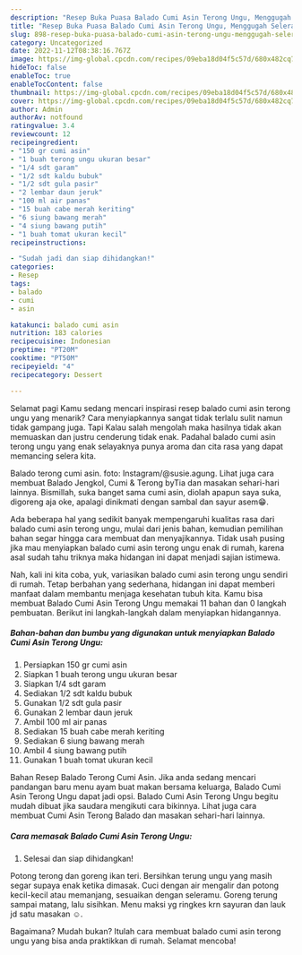 ```yaml
---
description: "Resep Buka Puasa Balado Cumi Asin Terong Ungu, Menggugah Selera"
title: "Resep Buka Puasa Balado Cumi Asin Terong Ungu, Menggugah Selera"
slug: 898-resep-buka-puasa-balado-cumi-asin-terong-ungu-menggugah-selera
category: Uncategorized
date: 2022-11-12T08:38:16.767Z
image: https://img-global.cpcdn.com/recipes/09eba18d04f5c57d/680x482cq70/balado-cumi-asin-terong-ungu-foto-resep-utama.jpg
hideToc: false
enableToc: true
enableTocContent: false
thumbnail: https://img-global.cpcdn.com/recipes/09eba18d04f5c57d/680x482cq70/balado-cumi-asin-terong-ungu-foto-resep-utama.jpg
cover: https://img-global.cpcdn.com/recipes/09eba18d04f5c57d/680x482cq70/balado-cumi-asin-terong-ungu-foto-resep-utama.jpg
author: Admin
authorAv: notfound
ratingvalue: 3.4
reviewcount: 12
recipeingredient:
- "150 gr cumi asin"
- "1 buah terong ungu ukuran besar"
- "1/4 sdt garam"
- "1/2 sdt kaldu bubuk"
- "1/2 sdt gula pasir"
- "2 lembar daun jeruk"
- "100 ml air panas"
- "15 buah cabe merah keriting"
- "6 siung bawang merah"
- "4 siung bawang putih"
- "1 buah tomat ukuran kecil"
recipeinstructions:

- "Sudah jadi dan siap dihidangkan!"
categories:
- Resep
tags:
- balado
- cumi
- asin

katakunci: balado cumi asin 
nutrition: 183 calories
recipecuisine: Indonesian
preptime: "PT20M"
cooktime: "PT50M"
recipeyield: "4"
recipecategory: Dessert

---
```



Selamat pagi Kamu sedang mencari inspirasi resep balado cumi asin terong ungu yang menarik? Cara menyiapkannya sangat tidak terlalu sulit namun tidak gampang juga. Tapi Kalau salah mengolah maka hasilnya tidak akan memuaskan dan justru cenderung tidak enak. Padahal balado cumi asin terong ungu yang enak selayaknya punya aroma dan cita rasa yang dapat memancing selera kita.


Balado terong cumi asin. foto: Instagram/@susie.agung. Lihat juga cara membuat Balado Jengkol, Cumi &amp; Terong byTia dan masakan sehari-hari lainnya. Bismillah, suka banget sama cumi asin, diolah apapun saya suka, digoreng aja oke, apalagi dinikmati dengan sambal dan sayur asem😁.

Ada beberapa hal yang sedikit banyak mempengaruhi kualitas rasa dari balado cumi asin terong ungu, mulai dari jenis bahan, kemudian pemilihan bahan segar hingga cara membuat dan menyajikannya. Tidak usah pusing jika mau menyiapkan balado cumi asin terong ungu enak di rumah, karena asal sudah tahu triknya maka hidangan ini dapat menjadi sajian istimewa.


Nah, kali ini kita coba, yuk, variasikan balado cumi asin terong ungu sendiri di rumah. Tetap berbahan yang sederhana, hidangan ini dapat memberi manfaat dalam membantu menjaga kesehatan tubuh kita. Kamu bisa membuat Balado Cumi Asin Terong Ungu memakai 11 bahan dan 0 langkah pembuatan. Berikut ini langkah-langkah dalam menyiapkan hidangannya.

<!--inarticleads1-->

##### Bahan-bahan dan bumbu yang digunakan untuk menyiapkan Balado Cumi Asin Terong Ungu:

1. Persiapkan 150 gr cumi asin
1. Siapkan 1 buah terong ungu ukuran besar
1. Siapkan 1/4 sdt garam
1. Sediakan 1/2 sdt kaldu bubuk
1. Gunakan 1/2 sdt gula pasir
1. Gunakan 2 lembar daun jeruk
1. Ambil 100 ml air panas
1. Sediakan 15 buah cabe merah keriting
1. Sediakan 6 siung bawang merah
1. Ambil 4 siung bawang putih
1. Gunakan 1 buah tomat ukuran kecil


Bahan Resep Balado Terong Cumi Asin. Jika anda sedang mencari pandangan baru menu ayam buat makan bersama keluarga, Balado Cumi Asin Terong Ungu dapat jadi opsi. Balado Cumi Asin Terong Ungu begitu mudah dibuat jika saudara mengikuti cara bikinnya. Lihat juga cara membuat Cumi Asin Terong Balado dan masakan sehari-hari lainnya. 

<!--inarticleads2-->

##### Cara memasak Balado Cumi Asin Terong Ungu:


1. Selesai dan siap dihidangkan!

Potong terong dan goreng ikan teri. Bersihkan terung ungu yang masih segar supaya enak ketika dimasak. Cuci dengan air mengalir dan potong kecil-kecil atau memanjang, sesuaikan dengan seleramu. Goreng terung sampai matang, lalu sisihkan. Menu maksi yg ringkes krn sayuran dan lauk jd satu masakan ☺️. 

Bagaimana? Mudah bukan? Itulah cara membuat balado cumi asin terong ungu yang bisa anda praktikkan di rumah. Selamat mencoba!
